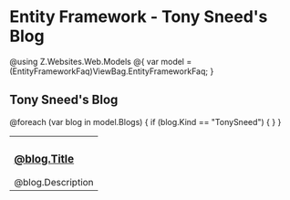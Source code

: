 # Entity Framework - Tony Sneed's Blog

@using Z.Websites.Web.Models
@{
    var model = (EntityFrameworkFaq)ViewBag.EntityFrameworkFaq;
}

<h2>Tony Sneed's Blog</h2>

<table>
    <tbody>
        @foreach (var blog in model.Blogs)
        {
            if (blog.Kind == "TonySneed")
            {
                <tr>
                    <td>
                        <h3><a href="@blog.Url">@blog.Title</a></h3>
                        @blog.Description
                    </td>
                </tr>
            }
        }
    </tbody>
</table>
